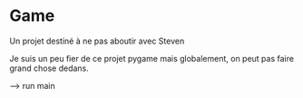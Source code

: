 # Game
Un projet destiné à ne pas aboutir avec Steven

Je suis un peu fier de ce projet pygame mais globalement, on peut pas faire grand chose dedans. 

--> run main
